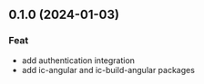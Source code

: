 ## 0.1.0 (2024-01-03)

### Feat

- add authentication integration
- add ic-angular and ic-build-angular packages
